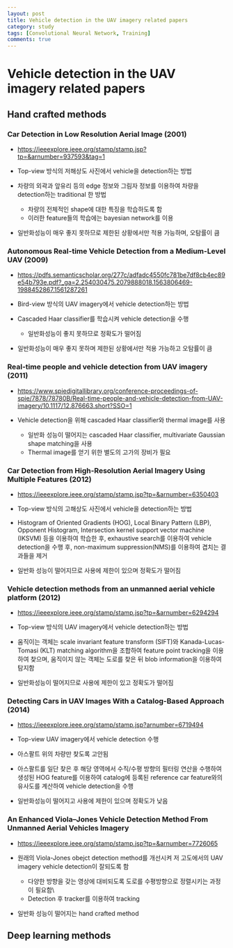 ```yaml
---
layout: post
title: Vehicle detection in the UAV imagery related papers
category: study
tags: [Convolutional Neural Network, Training]
comments: true
---
```


# Vehicle detection in the UAV imagery related papers

## Hand crafted methods
### Car Detection in Low Resolution Aerial Image (2001)
- https://ieeexplore.ieee.org/stamp/stamp.jsp?tp=&arnumber=937593&tag=1

- Top-view 방식의 저해상도 사진에서 vehicle을 detection하는 방법
- 차량의 외곽과 앞유리 등의 edge 정보와 그림자 정보를 이용하여 차량을 detection하는 traditional 한 방법
  - 차량의 전체적인 shape에 대한 특징을 학습하도록 함
  - 이러한 feature들의 학습에는 bayesian network를 이용
- 일반화성능이 매우 좋지 못하므로 제한된 상황에서만 적용 가능하며, 오탐률이 큼

### Autonomous Real-time Vehicle Detection from a Medium-Level UAV (2009)
- https://pdfs.semanticscholar.org/277c/adfadc4550fc781be7df8cb4ec89e54b793e.pdf?_ga=2.254030475.2079888018.1563806469-1988452867.1561287261

- Bird-view 방식의 UAV imagery에서 vehicle detection하는 방법
- Cascaded Haar classifier를 학습시켜 vehicle detection을 수행
  - 일반화성능이 좋지 못하므로 정확도가 떨어짐
- 일반화성능이 매우 좋지 못하며 제한된 상황에서만 적용 가능하고 오탐률이 큼

### Real-time people and vehicle detection from UAV imagery (2011)
- https://www.spiedigitallibrary.org/conference-proceedings-of-spie/7878/78780B/Real-time-people-and-vehicle-detection-from-UAV-imagery/10.1117/12.876663.short?SSO=1

- Vehicle detection을 위해 cascaded Haar classifier와 thermal image를 사용
  - 일반화 성능이 떨어지는 cascaded Haar classifier, multivariate Gaussian shape matching을 사용
  - Thermal image를 얻기 위한 별도의 고가의 장비가 필요

### Car Detection from High-Resolution Aerial Imagery Using Multiple Features (2012)
- https://ieeexplore.ieee.org/stamp/stamp.jsp?tp=&arnumber=6350403

- Top-view 방식의 고해상도 사진에서 vehicle을 detection하는 방법
- Histogram of Oriented Gradients (HOG), Local Binary Pattern (LBP), Opponent Histogram, Intersection kernel support vector machine (IKSVM) 등을 이용하여 학습한 후, exhaustive search를 이용하여 vehicle detection을 수행 후, non-maximum suppression(NMS)를 이용하여 겹치는 결과들을 제거
- 일반화 성능이 떨어지므로 사용에 제한이 있으며 정확도가 떨어짐

### Vehicle detection methods from an unmanned aerial vehicle platform (2012)
- https://ieeexplore.ieee.org/stamp/stamp.jsp?tp=&arnumber=6294294

- Top-view 방식의 UAV imagery에서 vehicle detection하는 방법
- 움직이는 객체는 scale invariant feature transform (SIFT)와 Kanada-Lucas-Tomasi (KLT) matching algorithm을 조합하여 feature point tracking을 이용하여 찾으며, 움직이지 않는 객체는 도로를 찾은 뒤 blob information을 이용하여 탐지함
- 일반화성능이 떨어지므로 사용에 제한이 있고 정확도가 떨어짐

### Detecting Cars in UAV Images With a Catalog-Based Approach (2014)
- https://ieeexplore.ieee.org/stamp/stamp.jsp?arnumber=6719494

- Top-view UAV imagery에서 vehicle detection 수행
- 아스팔트 위의 차량만 찾도록 고안됨
- 아스팔트를 일단 찾은 후 해당 영역에서 수직/수평 방향의 필터링 연산을 수행하여 생성된 HOG feature를 이용하여 catalog에 등록된 reference car feature와의 유사도를 계산하여 vehicle detection을 수행
- 일반화성능이 떨어지고 사용에 제한이 있으며 정확도가 낮음

### An Enhanced Viola–Jones Vehicle Detection Method From Unmanned Aerial Vehicles Imagery
- https://ieeexplore.ieee.org/stamp/stamp.jsp?tp=&arnumber=7726065

- 원래의 Viola-Jones obejct detection method를 개선시켜 저 고도에서의 UAV imagery vehicle detection이 잘되도록 함
  - 다양한 방향을 갖는 영상에 대비되도록 도로를 수평방향으로 정렬시키는 과정이 필요함\
  - Detection 후 tracker를 이용하여 tracking
- 일반화 성능이 떨어지는 hand crafted method

## Deep learning methods








